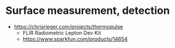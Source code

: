 # Surface measurement, detection
- https://chrisrieger.com/projects/thermopulse
  - FLIR Radiometric Lepton Dev Kit
  - https://www.sparkfun.com/products/14654
